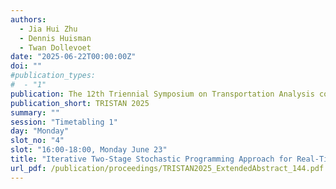```yaml
---
authors:
  - Jia Hui Zhu
  - Dennis Huisman
  - Twan Dollevoet
date: "2025-06-22T00:00:00Z"
doi: ""
#publication_types:
#  - "1"
publication: The 12th Triennial Symposium on Transportation Analysis conference
publication_short: TRISTAN 2025
summary: ""
session: "Timetabling 1"
day: "Monday"
slot_no: "4"
slot: "16:00-18:00, Monday June 23"
title: "Iterative Two-Stage Stochastic Programming Approach for Real-Time Rolling Stock Rescheduling Under Uncertainty"
url_pdf: /publication/proceedings/TRISTAN2025_ExtendedAbstract_144.pdf
---
```

